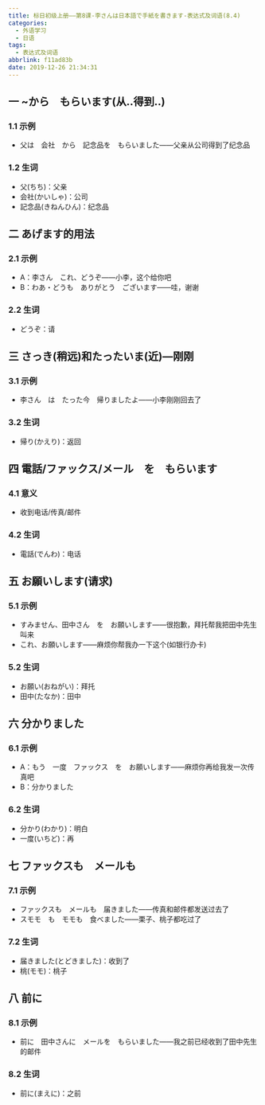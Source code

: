 ```yaml
---
title: 标日初级上册——第8课-李さんは日本語で手紙を書きます-表达式及词语(8.4)
categories:
  - 外语学习
  - 日语
tags:
  - 表达式及词语
abbrlink: f11ad83b
date: 2019-12-26 21:34:31
---
```

## 一 ~から　もらいます(从..得到..)

### 1.1 示例

* 父は　会社　から　記念品を　もらいました——父亲从公司得到了纪念品

<!--more-->

### 1.2 生词

* 父(ちち)：父亲
* 会社(かいしゃ)：公司
* 記念品(きねんひん)：纪念品

## 二 あげます的用法

### 2.1 示例

* A：李さん　これ、どうぞ——小李，这个给你吧
* B：わあ・どうも　ありがとう　ございます——哇，谢谢

### 2.2 生词

* どうぞ：请

## 三 さっき(稍远)和たったいま(近)—刚刚

### 3.1 示例

* 李さん　は　たった今　帰りましたよ——小李刚刚回去了

### 3.2 生词

* 帰り(かえり)：返回

## 四 電話/ファックス/メール　を　もらいます

### 4.1 意义 

- 收到电话/传真/邮件

### 4.2 生词

* 電話(でんわ)：电话

## 五 お願いします(请求)

### 5.1 示例

* すみません、田中さん　を　お願いします——很抱歉，拜托帮我把田中先生叫来
* これ、お願いします——麻烦你帮我办一下这个(如银行办卡)

### 5.2 生词

* お願い(おねがい)：拜托
* 田中(たなか)：田中

## 六 分かりました

### 6.1 示例

* A：もう　一度　ファックス　を　お願いします——麻烦你再给我发一次传真吧
* B：分かりました

### 6.2 生词

* 分かり(わかり)：明白
* 一度(いちど)：再

## 七 ファックスも　メールも

### 7.1 示例

*  ファックスも　メールも　届きました——传真和邮件都发送过去了
* スモモ　も　モモも　食べました——栗子、桃子都吃过了

### 7.2 生词

* 届きました(とどきました)：收到了
* 桃(モモ)：桃子

## 八 前に

### 8.1 示例

* 前に　田中さんに　メールを　もらいました——我之前已经收到了田中先生的邮件

### 8.2 生词

* 前に(まえに)：之前